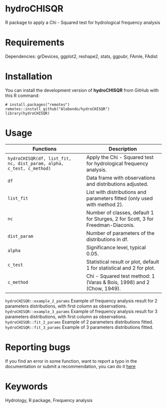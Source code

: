 # hydroCHISQR
R package to apply a Chi - Squared test for hydrological frequency analysis

# Requirements
Dependencies:
  grDevices, ggplot2, reshape2, stats, ggpubr, FAmle, FAdist

# Installation
You can install the development version of **hydroCHISQR** from GitHub with this R command:
```
# install.packages("remotes")
remotes::install_github("Alobondo/hydroCHISQR")
library(hydroCHISQR)
```

# Usage
Functions | Description |
--- | --- |
```hydroCHISQR(df, list_fit, nc, dist_param, alpha, c_test, c_method)``` | Apply the Chi - Squared test for hydrological frequency analysis. |
```df``` | Data frame with observations and distributions adjusted. |
```list_fit``` | List with distributions and parameters fitted (only used with method 2). |
```nc``` | Number of classes, default 1 for Sturges, 2 for Scott, 3 for Freedman-Diaconis. |
```dist_param``` | Number of parameters of the distributions in df. |
```alpha``` | Significance level, typical 0.05. |
```c_test``` | Statistical result or plot, default 1 for statistical and 2 for plot. |
```c_method``` | Chi - Squared test method: 1 (Varas & Bois, 1998) and 2 (Chow, 1949). | 

```hydroCHISQR::example_2_params``` Example of frequency analysis result for 2 parameters distributions, with first column as observations.
```hydroCHISQR::example_3_params``` Example of frequency analysis result for 3 parameters distributions, with first column as observations.
```hydroCHISQR::fit_2_params``` Example of 2 parameters distributions fitted.
```hydroCHISQR::fit_3_params``` Example of 3 parameters distributions fitted.

# Reporting bugs
If you find an error in some function, want to report a typo in the documentation or submit a recommendation, you can do it [here](https://github.com/Alobondo/hydroCHISQR/issues)

# Keywords
Hydrology, R package, Frequency analysis
